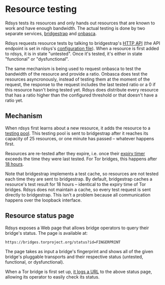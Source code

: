 Resource testing
================

Rdsys tests its resources and only hands out resources that are known to work
and have enough bandwidth. The actual testing is done by two separate services,
[bridgestrap](https://gitlab.torproject.org/tpo/anti-censorship/bridgestrap)
and [onbasca](https://gitlab.torproject.org/tpo/network-health/onbasca).

Rdsys requests resource tests by talking to bridgestrap's
[HTTP API](https://gitlab.torproject.org/tpo/anti-censorship/bridgestrap#input)
(the API endpoint is set in rdsys's
[configuration file](https://gitlab.torproject.org/tpo/anti-censorship/rdsys/-/blob/9859ddda143eb5109b01be8ffcb76b683d37d819/conf/config.json#L4)).
When a resource is first added to rdsys, it is in state "untested".  Once it's
tested, it's either in state "functional" or "dysfunctional".

The same mechanism is being used to request onbasca to test the bandwidth of
the resource and provide a ratio. Onbasca does test the resources asyncronously,
instead of testing them at the moment of the request, the response to the 
request includes the last tested ratio or a 0 if this resource hasn't being
tested yet. Rdsys does distribute every resource that has a ratio higher than 
the configured threshold or that doesn't have a ratio yet.

Mechanism
---------

When rdsys first learns about a new resource, it adds the resource to a
[testing pool](https://gitlab.torproject.org/tpo/anti-censorship/rdsys/-/blob/9859ddda143eb5109b01be8ffcb76b683d37d819/internal/bridgestrap.go#L45).
This testing pool is sent to bridgestrap after it reaches its capacity of
25 resources, or one minute has passed – whatever happens first.

Resources are re-tested after they expire, i.e. once their
[expiry timer](https://gitlab.torproject.org/tpo/anti-censorship/rdsys/-/blob/9859ddda143eb5109b01be8ffcb76b683d37d819/pkg/core/domain.go#L42)
exceeds the time they were last tested.  For Tor bridges, this happens after
[18 hours](https://gitlab.torproject.org/tpo/anti-censorship/rdsys/-/blob/9859ddda143eb5109b01be8ffcb76b683d37d819/pkg/usecases/resources/transports.go#L51).

Note that bridgestrap implements a test cache, so resources are not tested each
time they are sent to bridgestrap.  By default, bridgestrap caches a resource's
test result for 18 hours – identical to the expiry time of Tor bridges.  Rdsys
does not maintain a cache, so every test request is sent directly to
bridgestrap.  This isn't a problem because all communication happens over the
loopback interface.

Resource status page
--------------------

Rdsys exposes a Web page that allows bridge operators to query their bridge's
status.  The page is available at:

    https://bridges.torproject.org/status?id=FINGERPRINT

The page takes as input a bridge's fingerprint and shows all of the given
bridge's pluggable transports and their respective status (untested, functional,
or dysfunctional).

When a Tor bridge is first set up,
[it logs a URL](https://gitlab.torproject.org/tpo/core/tor/-/issues/30477)
to the above status page, allowing its operator to easily check its status.

